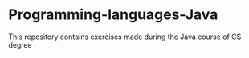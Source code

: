 # Programming-languages-Java

This repository contains exercises made during the Java course of CS degree